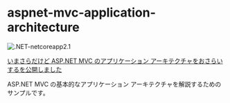# aspnet-mvc-application-architecture

![.NET-netcoreapp2.1](https://img.shields.io/badge/.NET-netcoreapp2.1-green)

[いまさらだけど ASP.NET MVC のアプリケーション アーキテクチャをおさらいするを公開しました](https://zenn.dev/karamem0/articles/2018_05_22_120000)

ASP.NET MVC の基本的なアプリケーション アーキテクチャを解説するためのサンプルです。  
